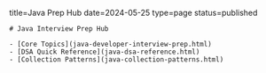 title=Java Prep Hub
date=2024-05-25
type=page
status=published
~~~~~~
# Java Interview Prep Hub

- [Core Topics](java-developer-interview-prep.html)
- [DSA Quick Reference](java-dsa-reference.html)
- [Collection Patterns](java-collection-patterns.html)
